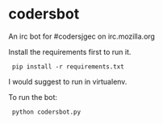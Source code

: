 codersbot
=========

An irc bot for #codersjgec on irc.mozilla.org

Install the requirements first to run it.
```
 pip install -r requirements.txt
```
I would suggest to run in virtualenv.

To run the bot: 
```
 python codersbot.py
```
